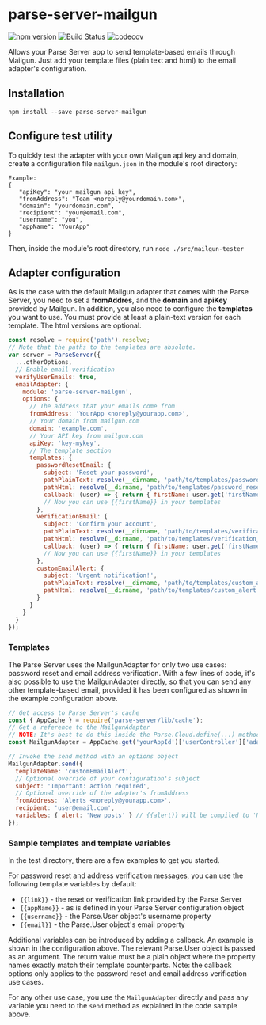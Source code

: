 # parse-server-mailgun 

[![npm version](https://badge.fury.io/js/parse-server-mailgun.svg)](https://badge.fury.io/js/parse-server-mailgun)
[![Build Status](https://travis-ci.org/sebsylvester/parse-server-mailgun.svg?branch=master)](https://travis-ci.org/sebsylvester/parse-server-mailgun) 
[![codecov](https://codecov.io/gh/sebsylvester/parse-server-mailgun/branch/master/graph/badge.svg)](https://codecov.io/gh/sebsylvester/parse-server-mailgun)

Allows your Parse Server app to send template-based emails through Mailgun. Just add your template files (plain text and html) to the email adapter's configuration.

## Installation

`npm install --save parse-server-mailgun`

## Configure test utility
To quickly test the adapter with your own Mailgun api key and domain, create a configuration file ```mailgun.json``` in the module's root directory:
```
Example:
{
   "apiKey": "your mailgun api key",
   "fromAddress": "Team <noreply@yourdomain.com>",
   "domain": "yourdomain.com",
   "recipient": "your@email.com",
   "username": "you",
   "appName": "YourApp"
}
```
Then, inside the module's root directory, run ```node ./src/mailgun-tester```

## Adapter configuration
As is the case with the default Mailgun adapter that comes with the Parse Server, you need to set a **fromAddres**, and the **domain** and **apiKey** provided by Mailgun.
In addition, you also need to configure the **templates** you want to use.
You must provide at least a plain-text version for each template. The html versions are optional.

```js
const resolve = require('path').resolve;
// Note that the paths to the templates are absolute.
var server = ParseServer({
  ...otherOptions,
  // Enable email verification
  verifyUserEmails: true,
  emailAdapter: {
    module: 'parse-server-mailgun',
    options: {
      // The address that your emails come from
      fromAddress: 'YourApp <noreply@yourapp.com>',
      // Your domain from mailgun.com
      domain: 'example.com',
      // Your API key from mailgun.com
      apiKey: 'key-mykey',
      // The template section
      templates: {
        passwordResetEmail: {
          subject: 'Reset your password',
          pathPlainText: resolve(__dirname, 'path/to/templates/password_reset_email.txt'),
          pathHtml: resolve(__dirname, 'path/to/templates/password_reset_email.html'),
          callback: (user) => { return { firstName: user.get('firstName') }}
          // Now you can use {{firstName}} in your templates
        },
        verificationEmail: {
          subject: 'Confirm your account',
          pathPlainText: resolve(__dirname, 'path/to/templates/verification_email.txt'),
          pathHtml: resolve(__dirname, 'path/to/templates/verification_email.html'),
          callback: (user) => { return { firstName: user.get('firstName') }}
          // Now you can use {{firstName}} in your templates
        },
        customEmailAlert: {
          subject: 'Urgent notification!',
          pathPlainText: resolve(__dirname, 'path/to/templates/custom_alert.txt'),
          pathHtml: resolve(__dirname, 'path/to/templates/custom_alert.html'),
        }
      }
    }
  }
});
```

### Templates
The Parse Server uses the MailgunAdapter for only two use cases: password reset and email address verification.
With a few lines of code, it's also possible to use the MailgunAdapter directly, so that you can send any other template-based email, provided it has been configured as shown in the example configuration above.

```js
// Get access to Parse Server's cache
const { AppCache } = require('parse-server/lib/cache');
// Get a reference to the MailgunAdapter
// NOTE: It's best to do this inside the Parse.Cloud.define(...) method body and not at the top of your file with your other imports. This gives Parse Server time to boot, setup cloud code and the email adapter.
const MailgunAdapter = AppCache.get('yourAppId')['userController']['adapter'];

// Invoke the send method with an options object
MailgunAdapter.send({
  templateName: 'customEmailAlert',
  // Optional override of your configuration's subject
  subject: 'Important: action required',
  // Optional override of the adapter's fromAddress
  fromAddress: 'Alerts <noreply@yourapp.com>',
  recipient: 'user@email.com',
  variables: { alert: 'New posts' } // {{alert}} will be compiled to 'New posts'
});
```

### Sample templates and template variables
In the test directory, there are a few examples to get you started.

For password reset and address verification messages, you can use the following template variables by default:
* `{{link}}` - the reset or verification link provided by the Parse Server
* `{{appName}}` - as is defined in your Parse Server configuration object
* `{{username}}` - the Parse.User object's username property
* `{{email}}` - the Parse.User object's email property

Additional variables can be introduced by adding a callback.
An example is shown in the configuration above. The relevant Parse.User object is passed as an argument. The return value must be a plain object where the property names exactly match their template counterparts.
Note: the callback options only applies to the password reset and email address verification use cases.

For any other use case, you use the ```MailgunAdapter``` directly and pass any variable you need to the ```send``` method as explained in the code sample above.